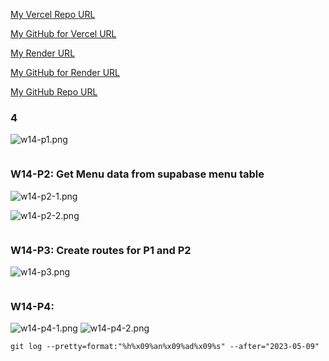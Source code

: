 [My Vercel Repo URL](https://1112-client-card-demo-80.vercel.app/)

[My GitHub for Vercel URL](https://github.com/1112-wp2/1112-client-card-demo-80)

[My Render URL](https://one112-server-cs-info-lab-62wd.onrender.com)

[My GitHub for Render URL](https://github.com/1112-wp2/1112-server-card-demo-80)

[My GitHub Repo URL](https://github.com/1112-wp2/1111-wp2_demo_80)

### 4

![w14-p1.png](https://wjviuyuwtkixlajqlpbk.supabase.co/storage/v1/object/public/demo-80/md_img/w14-p1.png)

```

```

### W14-P2: Get Menu data from supabase menu table

![w14-p2-1.png](https://wjviuyuwtkixlajqlpbk.supabase.co/storage/v1/object/public/demo-80/md_img/w14-p2-1.png)

![w14-p2-2.png](https://wjviuyuwtkixlajqlpbk.supabase.co/storage/v1/object/public/demo-80/md_img/w14-p2-2.png)

```

```

### W14-P3: Create routes for P1 and P2

![w14-p3.png](https://wjviuyuwtkixlajqlpbk.supabase.co/storage/v1/object/public/demo-80/md_img/w14-p3.png)

```

```

### W14-P4:

![w14-p4-1.png](https://wjviuyuwtkixlajqlpbk.supabase.co/storage/v1/object/public/demo-80/md_img/w14-p4-1.png)
![w14-p4-2.png](https://wjviuyuwtkixlajqlpbk.supabase.co/storage/v1/object/public/demo-80/md_img/w14-p4-2.png)

```
git log --pretty=format:"%h%x09%an%x09%ad%x09%s" --after="2023-05-09"
```
